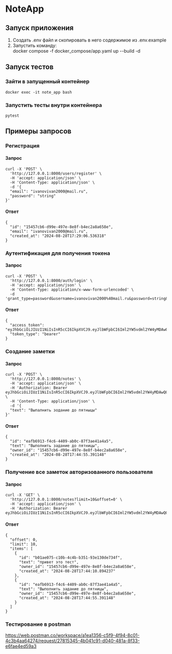 # NoteApp

## Запуск приложения
1) Создать .env файл и скопировать в него содержимое из .env.example
2) Запустить команду: <br>
    docker compose -f docker_compose/app.yaml up --build -d

## Запуск тестов
### Зайти в запущенный контейнер <br>
    docker exec -it note_app bash
### Запустить тесты внутри контейнера <br>
    pytest

## Примеры запросов
### Регистрация <br>
#### Запрос <br>
    curl -X 'POST' \
      'http://127.0.0.1:8000/users/register' \
      -H 'accept: application/json' \
      -H 'Content-Type: application/json' \
      -d '{
      "email": "ivanovivan2000@mail.ru",
      "password": "string"
    }'
#### Ответ
    {
      "id": "15457cb6-d99e-497e-8e8f-b4ec2a8a658e",
      "email": "ivanovivan2000@mail.ru",
      "created_at": "2024-08-28T17:29:06.536318"
    }
### Аутентификация для получения токена
#### Запрос
    curl -X 'POST' \
      'http://127.0.0.1:8000/auth/login' \
      -H 'accept: application/json' \
      -H 'Content-Type: application/x-www-form-urlencoded' \
      -d 'grant_type=password&username=ivanovivan2000%40mail.ru&password=string&scope=&client_id=string&client_secret=string'
#### Ответ
    {
      "access_token": "eyJhbGciOiJIUzI1NiIsInR5cCI6IkpXVCJ9.eyJlbWFpbCI6Iml2YW5vdml2YW4yMDAwQG1haWwucnUiLCJleHAiOjE3MjQ4NjgxMTl9.FUj22VGZxxzsKHN7piFnE0HkFL3goo01wADhY8U1MME",
      "token_type": "bearer"
    }
### Создание заметки
#### Запрос
    curl -X 'POST' \
      'http://127.0.0.1:8000/notes' \
      -H 'accept: application/json' \
      -H 'Authorization: Bearer eyJhbGciOiJIUzI1NiIsInR5cCI6IkpXVCJ9.eyJlbWFpbCI6Iml2YW5vdml2YW4yMDAwQG1haWwucnUiLCJleHAiOjE3MjQ4Njg4NDh9.BnewW0zHCFyWg_fiX4ftrLGhFROKZ7F3Cneara9jqRE' \
      -H 'Content-Type: application/json' \
      -d '{
      "text": "Выпалнить зодание до пятныцы"
    }'

#### Ответ
    {
      "id": "eafb6913-f4c6-4409-ab0c-87f3ae41a4a5",
      "text": "Выполнить задание до пятницы",
      "owner_id": "15457cb6-d99e-497e-8e8f-b4ec2a8a658e",
      "created_at": "2024-08-28T17:44:55.391148"
    }
### Получение все заметок авторизованного пользователя
#### Запрос
    curl -X 'GET' \
      'http://127.0.0.1:8000/notes?limit=10&offset=0' \
      -H 'accept: application/json' \
      -H 'Authorization: Bearer eyJhbGciOiJIUzI1NiIsInR5cCI6IkpXVCJ9.eyJlbWFpbCI6Iml2YW5vdml2YW4yMDAwQG1haWwucnUiLCJleHAiOjE3MjQ4Njg4NDh9.BnewW0zHCFyWg_fiX4ftrLGhFROKZ7F3Cneara9jqRE'
#### Ответ
    {
      "offset": 0,
      "limit": 10,
      "items": [
        {
          "id": "b01ae075-c10b-4c4b-b351-93e130de734f",
          "text": "привет это тест",
          "owner_id": "15457cb6-d99e-497e-8e8f-b4ec2a8a658e",
          "created_at": "2024-08-28T17:44:10.894237"
        },
        {
          "id": "eafb6913-f4c6-4409-ab0c-87f3ae41a4a5",
          "text": "Выполнить задание до пятницы",
          "owner_id": "15457cb6-d99e-497e-8e8f-b4ec2a8a658e",
          "created_at": "2024-08-28T17:44:55.391148"
        }
      ]
    }
### Тестирование в postman
https://web.postman.co/workspace/a1ea1356-c5f9-4f94-8c01-4c3b4aa64274/request/27815345-4b041c91-d040-481a-8f33-e6fae4ed59a3

